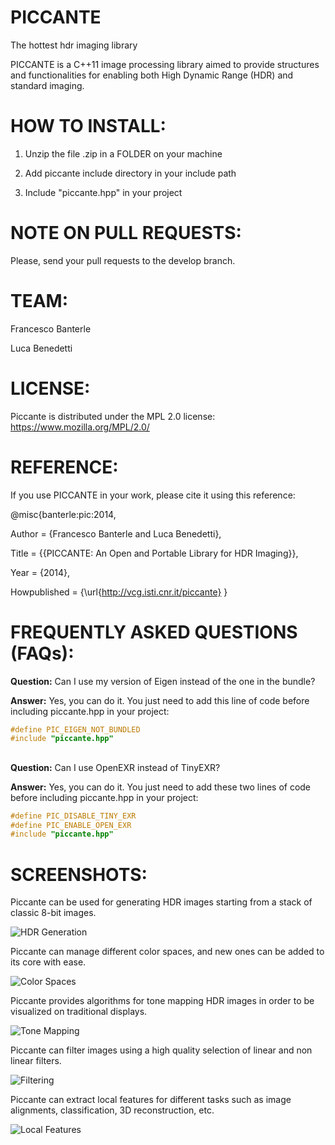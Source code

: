 PICCANTE
========

The hottest hdr imaging library

PICCANTE is a C++11 image processing library aimed to provide structures and functionalities for enabling both High Dynamic Range (HDR) and standard imaging.

HOW TO INSTALL:
===============

1) Unzip the file .zip in a FOLDER on your machine

2) Add piccante include directory in your include path

3) Include "piccante.hpp" in your project

NOTE ON PULL REQUESTS:
=====================
Please, send your pull requests to the develop branch.

TEAM:
=====

Francesco Banterle

Luca Benedetti

LICENSE:
========
Piccante is distributed under the MPL 2.0 license: https://www.mozilla.org/MPL/2.0/

REFERENCE:
==========

If you use PICCANTE in your work, please cite it using this reference:

@misc{banterle:pic:2014,

 Author = {Francesco Banterle and Luca Benedetti},

 Title = {{PICCANTE: An Open and Portable Library
          for HDR Imaging}},

 Year  = {2014},

 Howpublished = {\url{http://vcg.isti.cnr.it/piccante}
 }
 
FREQUENTLY ASKED QUESTIONS (FAQs):
==================================

**Question:** Can I use my version of Eigen instead of the one in the bundle?

**Answer:** Yes, you can do it. You just need to add this line of code before
including piccante.hpp in your project:
``` C
#define PIC_EIGEN_NOT_BUNDLED
#include "piccante.hpp"
```

##
**Question:** Can I use OpenEXR instead of TinyEXR?

**Answer:**  Yes, you can do it. You just need to add these two lines of code before
including piccante.hpp in your project:
``` C
#define PIC_DISABLE_TINY_EXR
#define PIC_ENABLE_OPEN_EXR
#include "piccante.hpp"
```

SCREENSHOTS:
============
Piccante can be used for generating HDR images starting from a stack of classic 8-bit
images.

![HDR Generation](http://vcg.isti.cnr.it/piccante/img/hdr_generation.png?raw=true "HDR Generation")

Piccante can manage different color spaces, and new ones can be added to its core with ease. 

![Color Spaces](http://vcg.isti.cnr.it/piccante/img/color_spaces.png?raw=true "Color Spaces")

Piccante provides algorithms for tone mapping HDR images in order to be visualized on traditional displays.

![Tone Mapping](http://vcg.isti.cnr.it/piccante/img/tone_mapping.png?raw=true "Tone Mapping")

Piccante can filter images using a high quality selection of linear and non linear filters.

![Filtering](http://vcg.isti.cnr.it/piccante/img/filtering.png?raw=true "Filtering")

Piccante can extract local features for different tasks such as image alignments, classification, 3D reconstruction, etc.

![Local Features](http://vcg.isti.cnr.it/piccante/img/local_features.png?raw=true "Local Features")
